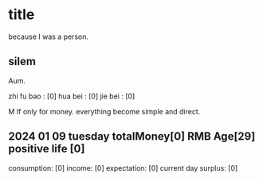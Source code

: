# title
because I was a person.
## silem
Aum.

zhi fu bao : [0]
    hua bei : [0]
    jie bei : [0]

M If only for money. everything become simple and direct.


## 2024 01 09 tuesday totalMoney[0] RMB Age[29] positive life [0]
consumption: [0]
income: [0]
expectation: [0]
current day surplus: [0]

